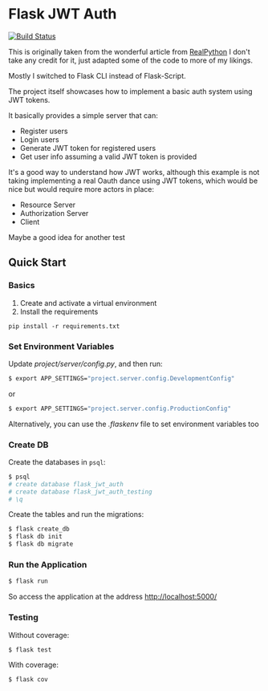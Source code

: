 # Flask JWT Auth

[![Build Status](https://travis-ci.org/internetmosquito/flask-jwt.svg?branch=jwt-auth)](https://travis-ci.org/internetmosquito/flask-jwt)

This is originally taken from the wonderful article from [RealPython](https://realpython.com/token-based-authentication-with-flask)
I don't take any credit for it, just adapted some of the code to more of my likings.

Mostly I switched to Flask CLI instead of Flask-Script.

The project itself showcases how to implement a basic auth system using JWT tokens.

It basically provides a simple server that can:

* Register users
* Login users
* Generate JWT token for registered users
* Get user info assuming a valid JWT token is provided

It's a good way to understand how JWT works, although this example is not taking implementing a real
Oauth dance using JWT tokens, which would be nice but would require more actors in place:

* Resource Server
* Authorization Server
* Client

Maybe a good idea for another test

## Quick Start

### Basics

1. Create and activate a virtual environment
2. Install the requirements

```commandline
pip install -r requirements.txt
``` 

### Set Environment Variables

Update *project/server/config.py*, and then run:

```sh
$ export APP_SETTINGS="project.server.config.DevelopmentConfig"
```

or

```sh
$ export APP_SETTINGS="project.server.config.ProductionConfig"
```

Alternatively, you can use the *.flaskenv* file to set environment variables too

### Create DB

Create the databases in `psql`:

```sh
$ psql
# create database flask_jwt_auth
# create database flask_jwt_auth_testing
# \q
```

Create the tables and run the migrations:

```sh
$ flask create_db
$ flask db init
$ flask db migrate
```

### Run the Application

```sh
$ flask run
```

So access the application at the address [http://localhost:5000/](http://localhost:5000/)


### Testing

Without coverage:

```sh
$ flask test
```

With coverage:

```sh
$ flask cov
```
